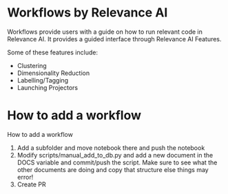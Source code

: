 # Workflows by Relevance AI

Workflows provide users with a guide on how to run relevant code in Relevance AI.
It provides a guided interface through Relevance AI Features.

Some of these features include:

- Clustering
- Dimensionality Reduction
- Labelling/Tagging
- Launching Projectors

# How to add a workflow 

How to add a workflow

1) Add a subfolder and move notebook there and push the notebook
2) Modify scripts/manual_add_to_db.py and add a new document in the DOCS variable and commit/push the script. Make sure to see what the other documents are doing and copy that structure else things may error!
3) Create PR
